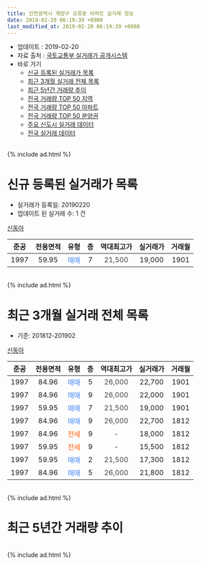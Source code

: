 ```yaml
---
title: 인천광역시 계양구 오류동 아파트 실거래 정보
date: 2019-02-20 06:19:39 +0900
last_modified_at: 2019-02-20 06:19:39 +0900
---
```


* 업데이트 : 2019-02-20
* 자료 출처 : [국토교통부 실거래가 공개시스템](http://rt.molit.go.kr)
* 바로 가기
    * [신규 등록된 실거래가 목록](#신규-등록된-실거래가-목록)
    * [최근 3개월 실거래 전체 목록](#최근-3개월-실거래-전체-목록)
    * [최근 5년간 거래량 추이](#최근-5년간-거래량-추이)
    * [전국 거래량 TOP 50 지역](https://inasie.github.io/apt-trade-info/최근-3개월-전국에서-가장-거래가-많이-발생한-지역)
    * [전국 거래량 TOP 50 아파트](https://inasie.github.io/apt-trade-info/최근-3개월-전국에서-가장-거래가-많이-발생한-아파트)
    * [전국 거래량 TOP 50 분양권](https://inasie.github.io/apt-trade-info/최근-3개월-전국에서-가장-거래가-많이-발생한-분양권)
    * [주요 신도시 실거래 데이터](https://inasie.github.io/apt-trade-info/주요-신도시)
    * [전국 실거래 데이터](https://inasie.github.io/apt-trade-info/전국)
<br>
{% include ad.html %}
<br>

# 신규 등록된 실거래가 목록
* 실거래가 등록일: 20190220
* 업데이트 된 실거래 수: 1 건


[신동아](https://search.naver.com/search.naver?query=%EC%9D%B8%EC%B2%9C%EA%B4%91%EC%97%AD%EC%8B%9C+%EA%B3%84%EC%96%91%EA%B5%AC+%EC%98%A4%EB%A5%98%EB%8F%99+%EC%8B%A0%EB%8F%99%EC%95%84)

|준공|전용면적|유형|층|역대최고가|실거래가|거래월|
|:---:|:---:|:---:|:---:|:---:|:---:|:---:|
|1997|59.95|<span style="color:#4285f3">매매</span>|7|<span style="color:#444444">21,500</span>|19,000|1901|


<br>
{% include ad.html %}
<br>

# 최근 3개월 실거래 전체 목록
* 기준: 201812-201902


[신동아](https://search.naver.com/search.naver?query=%EC%9D%B8%EC%B2%9C%EA%B4%91%EC%97%AD%EC%8B%9C+%EA%B3%84%EC%96%91%EA%B5%AC+%EC%98%A4%EB%A5%98%EB%8F%99+%EC%8B%A0%EB%8F%99%EC%95%84)

|준공|전용면적|유형|층|역대최고가|실거래가|거래월|
|:---:|:---:|:---:|:---:|:---:|:---:|:---:|
|1997|84.96|<span style="color:#4285f3">매매</span>|5|<span style="color:#444444">26,000</span>|22,700|1901|
|1997|84.96|<span style="color:#4285f3">매매</span>|9|<span style="color:#444444">26,000</span>|22,000|1901|
|1997|59.95|<span style="color:#4285f3">매매</span>|7|<span style="color:#444444">21,500</span>|19,000|1901|
|1997|84.96|<span style="color:#4285f3">매매</span>|9|<span style="color:#444444">26,000</span>|22,700|1812|
|1997|84.96|<span style="color:#ff5a00">전세</span>|9|<span style="color:#444444">-</span>|18,000|1812|
|1997|59.95|<span style="color:#ff5a00">전세</span>|9|<span style="color:#444444">-</span>|15,500|1812|
|1997|59.95|<span style="color:#4285f3">매매</span>|2|<span style="color:#444444">21,500</span>|17,300|1812|
|1997|84.96|<span style="color:#4285f3">매매</span>|5|<span style="color:#444444">26,000</span>|21,800|1812|


<br>
{% include ad.html %}
<br>

# 최근 5년간 거래량 추이


<div style="width:100%;">
    <canvas id="deal_progress" height="200"></canvas>
</div>

<script>
new Chart(document.getElementById("deal_progress"), {
    type: 'line',
    data: {
        labels: ['201402','201403','201404','201405','201406','201407','201408','201409','201410','201411','201412','201501','201502','201503','201504','201505','201506','201507','201508','201509','201510','201511','201512','201601','201602','201603','201604','201605','201606','201607','201608','201609','201610','201611','201612','201701','201702','201703','201704','201705','201706','201707','201708','201709','201710','201711','201712','201801','201802','201803','201804','201805','201806','201807','201808','201809','201810','201811','201812','201901','201902'],
        datasets: [{
            label: '매매',
            pointRadius: 1,
            data: [11, 2, 8, 7, 12, 8, 12, 14, 10, 4, 5, 6, 15, 23, 8, 9, 10, 8, 13, 10, 12, 10, 3, 5, 7, 6, 4, 7, 8, 9, 4, 17, 12, 4, 6, 2, 6, 4, 5, 12, 6, 6, 7, 7, 7, 5, 2, 7, 2, 4, 4, 3, 4, 4, 6, 3, 4, 2, 3, 3, 0],
            borderColor: "rgba(255, 201, 14, 1)",
            backgroundColor: "rgba(255, 201, 14, 0.5)",
            fill: false,
            lineTension: 0
        },{
            label: '전월세',
            pointRadius: 1,
            data: [9, 4, 10, 3, 5, 6, 7, 7, 6, 3, 2, 1, 3, 6, 6, 7, 7, 6, 6, 4, 4, 4, 6, 2, 9, 7, 7, 5, 5, 8, 4, 5, 6, 4, 6, 2, 4, 7, 3, 2, 6, 2, 3, 4, 4, 2, 2, 7, 8, 6, 3, 3, 6, 3, 3, 4, 3, 3, 2, 0, 0],
            borderColor: "rgba(0, 141, 185, 1)",
            backgroundColor: "rgba(0, 141, 185, 0.5)",
            fill: false,
            lineTension: 0
        }
        ]
    },
    options: {
        responsive: true,
        title: {
            display: false
        },
        tooltips: {
            mode: 'index',
            intersect: false
        },
        hover: {
            mode: 'nearest',
            intersect: true
        },
        scales: {
            xAxes: [{
                display: true,
                scaleLabel: {
                    display: true,
                    labelString: '년/월'
                }
            }],
            yAxes: [{
                display: true,
                ticks: {
                    suggestedMin: 0,
                },
                scaleLabel: {
                    display: true,
                    labelString: '실거래 수'
                }
            }]
        }
    }
});

</script>


<br>
{% include ad.html %}
<br>

